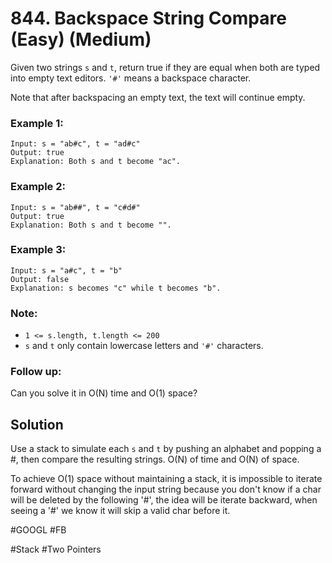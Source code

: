 # 844. Backspace String Compare (Easy) (Medium)

Given two strings `s` and `t`, return true if they are equal when both are typed into empty text editors. `'#'` means a backspace character.

Note that after backspacing an empty text, the text will continue empty.

### Example 1:

```
Input: s = "ab#c", t = "ad#c"
Output: true
Explanation: Both s and t become "ac".
```

### Example 2:

```
Input: s = "ab##", t = "c#d#"
Output: true
Explanation: Both s and t become "".
```

### Example 3:

```
Input: s = "a#c", t = "b"
Output: false
Explanation: s becomes "c" while t becomes "b".
```

### Note:

- `1 <= s.length, t.length <= 200`
- `s` and `t` only contain lowercase letters and `'#'` characters.

### Follow up:

Can you solve it in O(N) time and O(1) space?

## Solution

Use a stack to simulate each `s` and `t` by pushing an alphabet and popping a #, then compare the resulting strings. O(N) of time and O(N) of space.

To achieve O(1) space without maintaining a stack, it is impossible to iterate forward without changing the input string because you don't know if a char will be deleted by the following '#', the idea will be iterate backward, when seeing a '#' we know it will skip a valid char before it.

#GOOGL #FB

#Stack #Two Pointers
